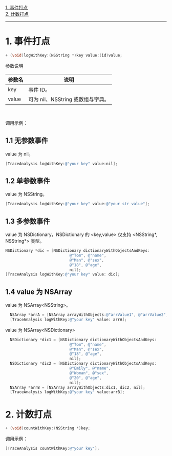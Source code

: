 [1. 事件打点](#jump1)<br>
[2. 计数打点](#jump2)</br>

------------



# <span id="jump1">1. 事件打点</span>
```objective-c
+ (void)logWithKey:(NSString *)key value:(id)value;
```

参数说明

|参数名|说明|
|:----  |-----   |
|key |事件 ID。   |
|value | 可为 nil、NSString 或数组与字典。  |

&ensp;

调用示例：

## 1.1 无参数事件
value 为 nil。
```objective-c
[TraceAnalysis logWithKey:@"your key" value:nil];
```

## 1.2 单参数事件
value 为 NSString。
```objective-c
[TraceAnalysis logWithKey:@"your key" value:@"your str value"]; 
```

## 1.3 多参数事件
value 为 NSDictionary，NSDictionary 的 &lt;key,value> 仅支持 &lt;NSString*, NSString*> 类型。
```objective-c
NSDictionary *dic = [NSDictionary dictionaryWithObjectsAndKeys:
                            @"Tom", @"name",
                            @"Man", @"sex",
                            @"18", @"age",
                            nil];
[TraceAnalysis logWithKey:@"your key" value: dic];
```

## 1.4 value 为 NSArray

value 为 NSArray&lt;NSString>。
```objective-c
  NSArray *arrA = [NSArray arrayWithObjects:@"arrValue1", @"arrValue2",nil];
  [TraceAnalysis logWithKey:@"your key" value: arrA];
```
value 为 NSArray&lt;NSDictionary>
```objective-c
  NSDictionary *dic1 = [NSDictionary dictionaryWithObjectsAndKeys:
                            @"Tom", @"name",
                            @"Man", @"sex",
                            @"18", @"age",
                            nil];
  NSDictionary *dic2 = [NSDictionary dictionaryWithObjectsAndKeys:
                            @"Emily", @"name",
                            @"Woman", @"sex",
                            @"20", @"age",
                            nil];
  NSArray *arrB = [NSArray arrayWithObjects:dic1, dic2, nil];
  [TraceAnalysis logWithKey:@"your key" value:arrB];
```

# <span id="jump2">2. 计数打点</span>
```objective-c
+ (void)countWithKey:(NSString *)key;
```
调用示例：
```objective-c
[TraceAnalysis countWithKey:@"your key"];
```


